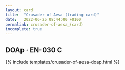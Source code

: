 ```yaml
---
layout: card
title:  "Crusader of Aesa (trading card)"
date:   2022-06-25 08:44:00 +0100
permalink: crusader-of-aesa_(card)
incomplete: true
---
```


## DOAp &middot; EN-030 C

{% include templates/crusader-of-aesa-doap.html %}
